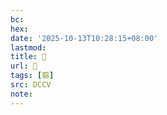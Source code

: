 ```yaml
---
bc:
hex:
date: '2025-10-13T10:28:15+08:00'
lastmod:
title: 􃋾
url: 􃋾
tags: [翦]
src: DCCV
note:
---
```

